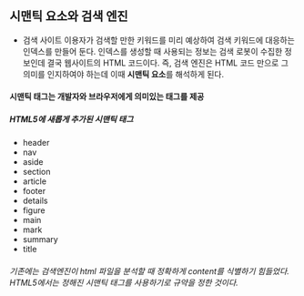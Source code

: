 ## 시맨틱 요소와 검색 엔진
+ 검색 사이트 이용자가 검색할 만한 키워드를 미리 예상하여 검색 키워드에 대응하는 인덱스를 만들어 둔다. 인덱스를 생성할 때 사용되는 정보는 검색 로봇이 수집한 정보인데 결국 웹사이트의 HTML 코드이다. 즉, 검색 엔진은 HTML 코드 만으로 그 의미를 인지하여야 하는데 이때  **시맨틱 요소**를 해석하게 된다.
#### 시맨틱 태그는 개발자와 브라우저에게 의미있는 태그를 제공
##### HTML5에 새롭게 추가된 시맨틱 태그
+ header
+ nav
+ aside
+ section
+ article
+ footer
+ details
+ figure
+ main
+ mark
+ summary
+ title
###### 기존에는 검색엔진이 html 파일을 분석할 때 정확하게 content를 식별하기 힘들었다. HTML5에서는 정해진 시맨틱 태그를 사용하기로 규약을 정한 것이다.